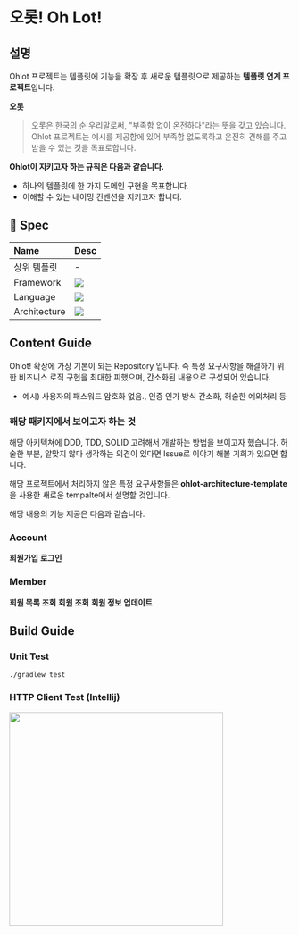 # 오롯! Oh Lot!

## 설명
Ohlot 프로젝트는 템플릿에 기능을 확장 후 새로운 템플릿으로 제공하는 **템플릿 연계 프로젝트**입니다. 

**오롯**
> 오롯은 한국의 순 우리말로써, "부족함 없이 온전하다"라는 뜻을 갖고 있습니다.      
> Ohlot 프로젝트는 예시를 제공함에 있어 부족함 없도록하고 온전히 견해를 주고 받을 수 있는 것을 목표로합니다.

**Ohlot이 지키고자 하는 규칙은 다음과 같습니다.**
- 하나의 템플릿에 한 가지 도메인 구현을 목표합니다.
- 이해할 수 있는 네이밍 컨벤션을 지키고자 합니다.


## 📄 Spec

| Name | Desc                                                                                                                                                                                                             |
|:---|:-----------------------------------------------------------------------------------------------------------------------------------------------------------------------------------------------------------------|
| 상위 템플릿 | -                                                                                                                                                                                                                |
| Framework | <img src="https://img.shields.io/badge/Spring Boot-6DB33F?style=for-the-badge&logo=Spring Boot&logoColor=white">                                                                                                 |
| Language | <img src="https://img.shields.io/badge/JAVA-007396?style=for-the-badge&logo=java&logoColor=white">                                                                                                               |
| Architecture | <img src="https://img.shields.io/badge/Monolihic-3178C6?style=for-the-badge&logo=java&logoColor=white"> |

## Content Guide
Ohlot! 확장에 가장 기본이 되는 Repository 입니다.
즉 특정 요구사항을 해결하기 위한 비즈니스 로직 구현을 최대한 피했으며, 간소화된 내용으로 구성되어 있습니다.
- 예시) 사용자의 패스워드 암호화 없음., 인증 인가 방식 간소화, 허술한 예외처리 등

### 해당 패키지에서 보이고자 하는 것
해당 아키텍쳐에 DDD, TDD, SOLID 고려해서 개발하는 방법을 보이고자 했습니다.
허술한 부분, 알맞지 않다 생각하는 의견이 있다면 Issue로 이야기 해볼 기회가 있으면 합니다.

해당 프로젝트에서 처리하지 않은 특정 요구사항들은 **ohlot-architecture-template**을 사용한 새로운 tempalte에서 설명할 것입니다.

해당 내용의 기능 제공은 다음과 같습니다.

### Account

**회원가입**
**로그인**

### Member
**회원 목록 조회**
**회원 조회**
**회원 정보 업데이트**

## Build Guide

### Unit Test

```shell
./gradlew test
```

### HTTP Client Test (Intellij)
<img width="383" src="https://github.com/ranadas/sboot-jwt/assets/22608825/20e9ade8-3dcd-43a7-bb7d-d50556c5b6c0">
